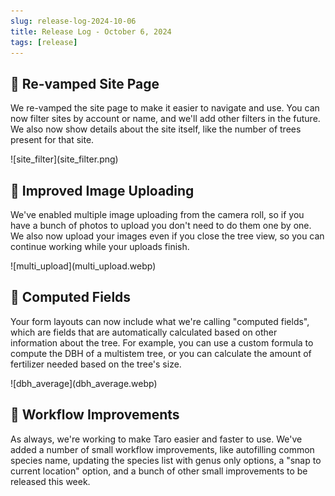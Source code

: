 ```yaml
---
slug: release-log-2024-10-06
title: Release Log - October 6, 2024
tags: [release]
---
```


## 🌴 Re-vamped Site Page
We re-vamped the site page to make it easier to navigate and use. You can now filter sites by account or name, and we'll add other filters in the future. We also now show details about the site itself, like the number of trees present for that site.

<div style={{textAlign: 'center'}}>
    ![site_filter](site_filter.png)
</div>

## 📡 Improved Image Uploading
We've enabled multiple image uploading from the camera roll, so if you have a bunch of photos to upload you don't need to do them one by one. We also now upload your images even if you close the tree view, so you can continue working while your uploads finish.

<div style={{textAlign: 'center'}}>
    ![multi_upload](multi_upload.webp)
</div>

## 📐 Computed Fields
Your form layouts can now include what we're calling "computed fields", which are fields that are automatically calculated based on other information about the tree. For example, you can use a custom formula to compute the DBH of a multistem tree, or you can calculate the amount of fertilizer needed based on the tree's size.

<div style={{textAlign: 'center'}}>
    ![dbh_average](dbh_average.webp)
</div>

## 📝 Workflow Improvements
As always, we're working to make Taro easier and faster to use. We've added a number of small workflow improvements, like autofilling common species name, updating the species list with genus only options, a "snap to current location" option, and a bunch of other small improvements to be released this week.